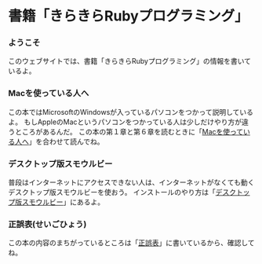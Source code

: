 # 書籍「きらきらRubyプログラミング」

### ようこそ

このウェブサイトでは、書籍「きらきらRubyプログラミング」の情報を書いているよ。

### Macを使っている人へ

この本ではMicrosoftのWindowsが入っているパソコンをつかって説明しているよ。
もしAppleのMacというパソコンをつかっている人は少しだけやり方が違うところがあるんだ。
この本の第１章と第６章を読むときに「[Macを使っている人へ]()」を合わせて読んでね。

### デスクトップ版スモウルビー

普段はインターネットにアクセスできない人は、インターネットがなくても動くデスクトップ版スモウルビーを使おう。
インストールのやり方は「[デスクトップ版スモウルビー](https://github.com/smalruby/smalruby3-desktop/wiki)」にあるよ。

### 正誤表(せいごひょう)

この本の内容のまちがっているところは「[正誤表]()」に書いているから、確認してね。
